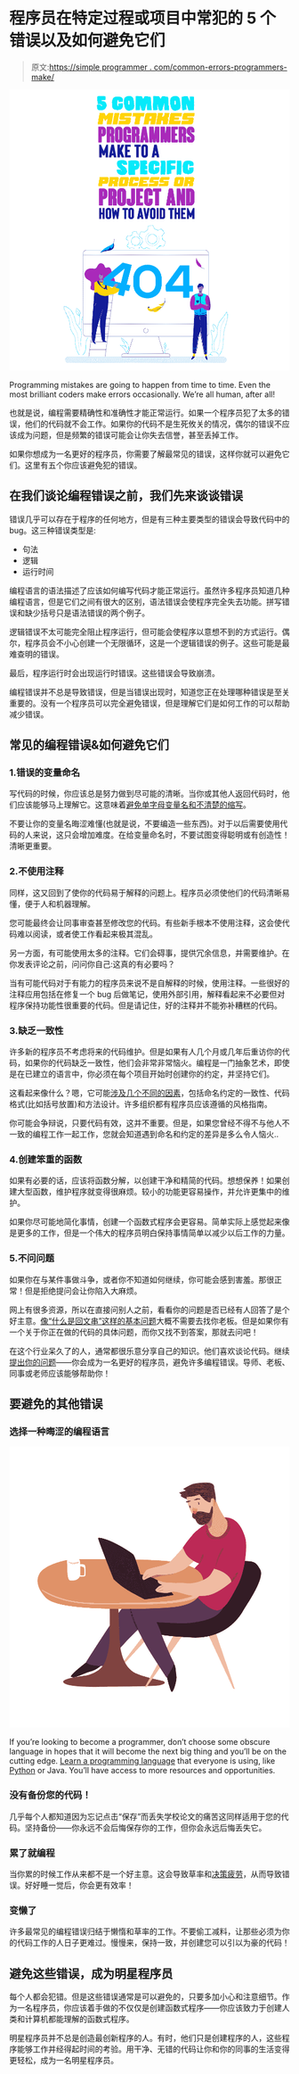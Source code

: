 # 程序员在特定过程或项目中常犯的 5 个错误以及如何避免它们

> 原文:[https://simple programmer . com/common-errors-programmers-make/](https://simpleprogrammer.com/common-mistakes-programmers-make/)

![](img/cbbde91ba492d0a9c1f42173515246a4.png)

Programming mistakes are going to happen from time to time. Even the most brilliant coders make errors occasionally. We’re all human, after all!

也就是说，编程需要精确性和准确性才能正常运行。如果一个程序员犯了太多的错误，他们的代码就不会工作。如果你的代码不是生死攸关的情况，偶尔的错误不应该成为问题，但是频繁的错误可能会让你失去信誉，甚至丢掉工作。

如果你想成为一名更好的程序员，你需要了解最常见的错误，这样你就可以避免它们。这里有五个你应该避免犯的错误。

## 在我们谈论编程错误之前，我们先来谈谈错误

错误几乎可以存在于程序的任何地方，但是有三种主要类型的错误会导致代码中的 bug。这三种错误类型是:

*   句法
*   逻辑
*   运行时间

编程语言的语法描述了应该如何编写代码才能正常运行。虽然许多程序员知道几种编程语言，但是它们之间有很大的区别，语法错误会使程序完全失去功能。拼写错误和缺少括号只是语法错误的两个例子。

逻辑错误不太可能完全阻止程序运行，但可能会使程序以意想不到的方式运行。偶尔，程序员会不小心创建一个无限循环，这是一个逻辑错误的例子。这些可能是最难查明的错误。

最后，程序运行时会出现运行时错误。这些错误会导致崩溃。

编程错误并不总是导致错误，但是当错误出现时，知道您正在处理哪种错误是至关重要的。没有一个程序员可以完全避免错误，但是理解它们是如何工作的可以帮助减少错误。

## 常见的编程错误&如何避免它们

### 1.错误的变量命名

写代码的时候，你应该总是努力做到尽可能的清晰。当你或其他人返回代码时，他们应该能够马上理解它。这意味着[避免单字母变量名和不清楚的缩写](https://www.samanthaming.com/tidbits/36-bad-variable-names-to-avoid/)。

不要让你的变量名晦涩难懂(也就是说，不要编造一些东西)。对于以后需要使用代码的人来说，这只会增加难度。在给变量命名时，不要试图变得聪明或有创造性！清晰更重要。

### 2.不使用注释

同样，这又回到了使你的代码易于解释的问题上。程序员必须使他们的代码清晰易懂，便于人和机器理解。

您可能最终会让同事审查甚至修改您的代码。有些新手根本不使用注释，这会使代码难以阅读，或者使工作看起来极其混乱。

另一方面，有可能使用太多的注释。它们会碍事，提供冗余信息，并需要维护。在你发表评论之前，问问你自己:这真的有必要吗？

当有可能代码对于有能力的程序员来说不是自解释的时候，使用注释。一些很好的注释应用包括在修复一个 bug 后做笔记，使用外部引用，解释看起来不必要但对程序保持功能性很重要的代码。但是请记住，好的注释并不能弥补糟糕的代码。

### 3.缺乏一致性

许多新的程序员不考虑将来的代码维护。但是如果有人几个月或几年后重访你的代码，如果你的代码缺乏一致性，他们会非常非常恼火。编程是一门抽象艺术，即使是在已建立的语言中，你必须在每个项目开始时创建你的约定，并坚持它们。

这看起来像什么？嗯，它可能[涉及几个不同的因素](https://queirozf.com/entries/on-coding-consistency)，包括命名约定的一致性、代码格式(比如括号放置)和方法设计。许多组织都有程序员应该遵循的风格指南。

你可能会争辩说，只要代码有效，这并不重要。但是，如果您曾经不得不与他人不一致的编程工作一起工作，您就会知道遇到命名和约定的差异是多么令人恼火..

### 4.创建笨重的函数

如果有必要的话，应该将函数分解，以创建干净和精简的代码。想想保养！如果创建大型函数，维护程序就变得很麻烦。较小的功能更容易操作，并允许更集中的维护。

如果你尽可能地简化事情，创建一个函数式程序会更容易。简单实际上感觉起来像是更多的工作，但是一个伟大的程序员明白保持事情简单以减少以后工作的力量。

### 5.不问问题

如果你在与某件事做斗争，或者你不知道如何继续，你可能会感到害羞。那很正常！但是拒绝提问会让你陷入大麻烦。

网上有很多资源，所以在直接问别人之前，看看你的问题是否已经有人回答了是个好主意。[像“什么是回文串”这样的基本问题](https://www.softwaretestinghelp.com/coding-interview-questions/)大概不需要去找你老板。但是如果你有一个关于你正在做的代码的具体问题，而你又找不到答案，那就去问吧！

在这个行业呆久了的人，通常都很乐意分享自己的知识。他们喜欢谈论代码。继续[提出你的问题](https://www.makeuseof.com/tag/common-programming-coding-mistakes/)——你会成为一名更好的程序员，避免许多编程错误。导师、老板、同事或老师应该能够帮助你！

## 要避免的其他错误

### 选择一种晦涩的编程语言

![](img/c6b05500639c7da6bd2e4a440dda6742.png)

If you’re looking to become a programmer, don’t choose some obscure language in hopes that it will become the next big thing and you’ll be on the cutting edge. [Learn a programming language](https://online.maryville.edu/online-bachelors-degrees/computer-science/what-programming-languages-should-i-learn) that everyone is using, like [Python](https://simpleprogrammer.com/5-benefits-of-python/) or Java. You’ll have access to more resources and opportunities.

### 没有备份您的代码！

几乎每个人都知道因为忘记点击“保存”而丢失学校论文的痛苦这同样适用于您的代码。坚持备份——你永远不会后悔保存你的工作，但你会永远后悔丢失它。

### 累了就编程

当你累的时候工作从来都不是一个好主意。这会导致草率和[决策疲劳](https://onlinemba.wsu.edu/mba/resources/decision-fatigue/)，从而导致错误。好好睡一觉后，你会更有效率！

### 变懒了

许多最常见的编程错误归结于懒惰和草率的工作。不要偷工减料，让那些必须为你的代码工作的人日子更难过。慢慢来，保持一致，并创建您可以引以为豪的代码！

## 避免这些错误，成为明星程序员

每个人都会犯错。但是这些错误通常是可以避免的，只要多加小心和注意细节。作为一名程序员，你应该着手做的不仅仅是创建函数式程序——你应该致力于创建人类和计算机都能理解的函数式程序。

明星程序员并不总是创造最创新程序的人。有时，他们只是创建程序的人，这些程序能够工作并经得起时间的考验。用干净、无错的代码让你和你的同事的生活变得更轻松，成为一名明星程序员。